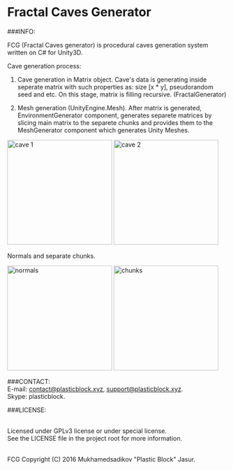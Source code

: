 # Fractal Caves Generator

###INFO:

FCG (Fractal Caves generator) is procedural caves generation system written on C# for Unity3D.

Cave generation process:

1. Cave generation in Matrix object. 
Cave's data is generating inside seperate matrix with such properties as: size [x * y], pseudorandom seed and etc.
On this stage, matrix is filling recursive. (FractalGenerator)

2. Mesh generation (UnityEngine.Mesh). 
After matrix is generated, EnvironmentGenerator component, generates separete matrices by slicing main matrix to the
separete chunks and provides them to the MeshGenerator component which generates Unity Meshes.

<p align="left">
	<img alt="cave 1" src="http://i.imgur.com/tb4ju2z.png" height="240" width="240">
	<img alt="cave 2" src="http://i.imgur.com/eeDgeGa.png" height="240" width="240">
</p>
Normals and separate chunks.
<p align="left">
	<img alt="normals" src="http://i.imgur.com/qq2VZBG.png" height="240" width="240">
	<img alt="chunks" src="http://i.imgur.com/c3DSrvM.png" height="240" width="240">
</p>


###CONTACT:
<br>E-mail: contact@plasticblock.xyz, support@plasticblock.xyz.
<br>Skype: plasticblock.

###LICENSE:

<br>Licensed under GPLv3 license or under special license. 
<br>See the LICENSE file in the project root for more information.

<br>FCG Copyright (C) 2016 Mukhamedsadikov "Plastic Block" Jasur.
